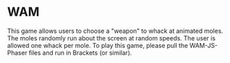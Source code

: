 # WAM
This game allows users to choose a "weapon" to whack at animated moles. The moles randomly run about the screen at random speeds. The user is allowed one whack per mole. To play this game, please pull the WAM-JS-Phaser files and run in Brackets (or similar). 
